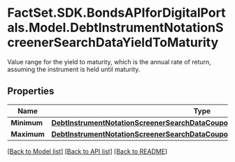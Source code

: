 # FactSet.SDK.BondsAPIforDigitalPortals.Model.DebtInstrumentNotationScreenerSearchDataYieldToMaturity
Value range for the yield to maturity, which is the annual rate of return, assuming the instrument is held until maturity.

## Properties

Name | Type | Description | Notes
------------ | ------------- | ------------- | -------------
**Minimum** | [**DebtInstrumentNotationScreenerSearchDataCouponCurrentInterestRateValueMinimum**](DebtInstrumentNotationScreenerSearchDataCouponCurrentInterestRateValueMinimum.md) |  | [optional] 
**Maximum** | [**DebtInstrumentNotationScreenerSearchDataCouponCurrentInterestRateValueMaximum**](DebtInstrumentNotationScreenerSearchDataCouponCurrentInterestRateValueMaximum.md) |  | [optional] 

[[Back to Model list]](../README.md#documentation-for-models) [[Back to API list]](../README.md#documentation-for-api-endpoints) [[Back to README]](../README.md)

